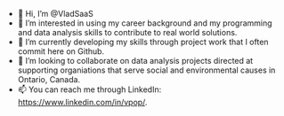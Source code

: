 - 👋 Hi, I’m @VladSaaS
- 👀 I’m interested in using my career background and my programming and data analysis skills to contribute to real world solutions.
- 🌱 I’m currently developing my skills through project work that I often commit here on Github.
- 💞️ I’m looking to collaborate on data analysis projects directed at supporting organiations that serve social and environmental causes in Ontario, Canada.
- 📫 You can reach me through LinkedIn: https://www.linkedin.com/in/vpop/.

<!---
VladSaaS/VladSaaS is a ✨ special ✨ repository because its `README.md` (this file) appears on your GitHub profile.
You can click the Preview link to take a look at your changes.
--->

